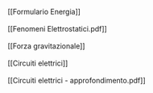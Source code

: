 [[Formulario Energia]]<br>
<br>
[[Fenomeni Elettrostatici.pdf]] <br>
<br>
[[Forza gravitazionale]] <br>
<br>
[[Circuiti elettrici]] <br>
<br>
[[Circuiti elettrici - approfondimento.pdf]]


